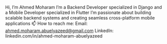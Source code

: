 Hi, I’m Ahmed Moharam
I’m a Backend Developer specialized in Django and a Mobile Developer specialized in Flutter
I’m passionate about building scalable backend systems and creating seamless cross-platform mobile applications
📫 How to reach me:
Email: ahmed.moharam.abuelyazeed@gmail.com
LinkedIn: linkedin.com/in/ahmed-moharam-abuelyazeed
